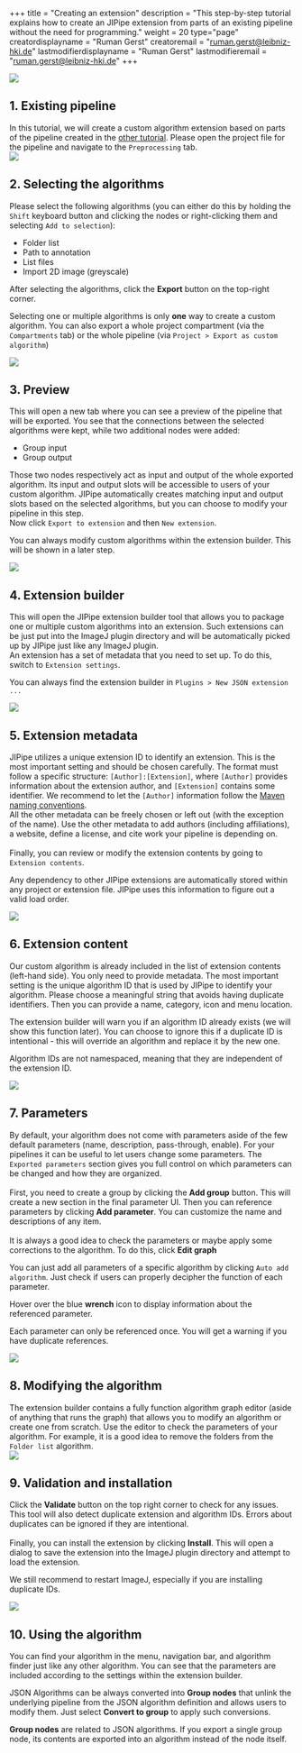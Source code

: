 +++
title = "Creating an extension"
description = "This step-by-step tutorial explains how to create an JIPipe extension from parts of an existing pipeline without the need for programming."
weight = 20
type="page"
creatordisplayname = "Ruman Gerst"
creatoremail = "ruman.gerst@leibniz-hki.de"
lastmodifierdisplayname = "Ruman Gerst"
lastmodifieremail = "ruman.gerst@leibniz-hki.de"
+++

<div class=tutorial-list>
  <div class="tutorial-item">
    <div class="tutorial-item-img"><img src="/img/tutorials/extension/step0.png" /></div>
    <div class="tutorial-item-content">
    <h2>1. Existing pipeline</h2>
    In this tutorial, we will create a custom algorithm extension based on parts of the pipeline created in the <a href="/tutorials/analysis">other tutorial</a>.
    Please open the project file for the pipeline and navigate to the <code>Preprocessing</code> tab.
    </div>
  </div>
  <div class="tutorial-item">
    <div class="tutorial-item-img"><img src="/img/tutorials/extension/step1.png" /></div>
    <div class="tutorial-item-content">
    <h2>2. Selecting the algorithms</h2>
    Please select the following algorithms (you can either do this by holding the <code>Shift</code> keyboard button and clicking the nodes or right-clicking them
    and selecting <code>Add to selection</code>):
    <ul>
      <li>Folder list</li>
      <li>Path to annotation</li>
      <li>List files</li>
      <li>Import 2D image (greyscale)</li>
    </ul>
    After selecting the algorithms, click the <strong>Export</strong> button on the top-right corner.
    <div class="notices info">
      <p>
        Selecting one or multiple algorithms is only <strong>one</strong> way to create a custom algorithm. You can also export a whole project compartment (via the <code>Compartments</code> tab) or
        the whole pipeline (via <code>Project &gt; Export as custom algorithm</code>)
      </p>
    </div>
    </div>
  </div>
  <div class="tutorial-item">
    <div class="tutorial-item-img"><img src="/img/tutorials/extension/step2.png" /></div>
    <div class="tutorial-item-content">
    <h2>3. Preview</h2>
    This will open a new tab where you can see a preview of the pipeline that will be exported.
    You see that the connections between the selected algorithms were kept, while two additional nodes were added:
    <ul>
      <li>Group input</li>
      <li>Group output</li>
    </ul>
    Those two nodes respectively act as input and output of the whole exported algorithm. Its input and output slots will be accessible to users of your custom algorithm.
    JIPipe automatically creates matching input and output slots based on the selected algorithms, but you can choose to modify your pipeline in this step.<br/>
    Now click <code>Export to extension</code> and then <code>New extension</code>.
    <div class="notices tip">
      <p>
        You can always modify custom algorithms within the extension builder. This will be shown in a later step.
      </p>
    </div>
    </div>
  </div>
  <div class="tutorial-item">
    <div class="tutorial-item-img"><img src="/img/tutorials/extension/step3.png" /></div>
    <div class="tutorial-item-content">
    <h2>4. Extension builder</h2>
    This will open the JIPipe extension builder tool that allows you to package one or multiple custom algorithms into an extension. Such extensions can be just put
    into the ImageJ plugin directory and will be automatically picked up by JIPipe just like any ImageJ plugin.<br/>
    An extension has a set of metadata that you need to set up. To do this, switch to <code>Extension settings</code>.
    <div class="notices tip">
      <p>
        You can always find the extension builder in <code>Plugins &gt; New JSON extension ...</code>
      </p>
    </div>
    </div>
  </div>
  <div class="tutorial-item">
    <div class="tutorial-item-img"><img src="/img/tutorials/extension/step4.png" /></div>
    <div class="tutorial-item-content">
    <h2>5. Extension metadata</h2>
    JIPipe utilizes a unique extension ID to identify an extension. This is the most important setting and should be chosen carefully. The format must follow a specific structure: <code>[Author]:[Extension]</code>, where <code>[Author]</code> provides information about the extension author, and <code>[Extension]</code> contains some identifier. We recommend to let the <code>[Author]</code> information follow the <a href="https://maven.apache.org/guides/mini/guide-naming-conventions.html" target="_blank">Maven naming conventions</a>.<br/>
    All the other metadata can be freely chosen or left out (with the exception of the name). Use the other metadata to add authors (including affiliations), a website, define a license, and cite
    work your pipeline is depending on.
    <br/><br/>Finally, you can review or modify the extension contents by going to <code>Extension contents</code>.
    <div class="notices tip">
      <p>
        Any dependency to other JIPipe extensions are automatically stored within any project or extension file. JIPipe uses this information to figure out a valid load order.
      </p>
    </div>
    </div>
  </div>
  <div class="tutorial-item">
    <div class="tutorial-item-img"><img src="/img/tutorials/extension/step5.png" /></div>
    <div class="tutorial-item-content">
      <h2>6. Extension content</h2>
      Our custom algorithm is already included in the list of extension contents (left-hand side). You only need to provide metadata. The most important setting is the unique algorithm ID that is
      used by JIPipe to identify your algorithm. Please choose a meaningful string that avoids having duplicate identifiers. Then you can provide a name, category, icon and menu location.
      <div class="notices info">
        <p>
          The extension builder will warn you if an algorithm ID already exists (we will show this function later). You can choose to ignore this if a duplicate ID is intentional - this will
          override an algorithm and replace it by the new one.
        </p>
      </div>
      <div class="notices info">
        <p>
          Algorithm IDs are not namespaced, meaning that they are independent of the extension ID.
        </p>
      </div>
    </div>
  </div>
  <div class="tutorial-item">
    <div class="tutorial-item-img"><img src="/img/tutorials/extension/step6.png" /></div>
    <div class="tutorial-item-content">
      <h2>7. Parameters</h2>
      By default, your algorithm does not come with parameters aside of the few default parameters (name, description, pass-through, enable). For your pipelines it can be useful to
      let users change some parameters. The <code>Exported parameters</code> section gives you full control on which parameters can be changed and how they are organized.<br/><br/>
      First, you need to create a group by clicking the <i class="fa fa-add"></i> <strong>Add group</strong> button. This will create a new section in the final parameter UI. Then you can
      reference parameters by clicking <i class="fa fa-cog"></i> <strong>Add parameter</strong>. You can customize the name and descriptions of any item.
      <br/><br/>
      It is always a good idea to check the parameters or maybe apply some corrections to the algorithm. To do this, click <i class="fa fa-pencil"></i> <strong>Edit graph</strong>
      <div class="notices tip">
        <p>
          You can just add all parameters of a specific algorithm by clicking <code>Auto add algorithm</code>. Just check if users can properly decipher the function of each parameter.
        </p>
      </div>
      <div class="notices tip">
        <p>
          Hover over the blue <i class="fa fa-wrench"></i> <strong>wrench</strong> icon to display information about the referenced parameter.
        </p>
      </div>
      <div class="notices info">
        <p>
          Each parameter can only be referenced once. You will get a warning if you have duplicate references.
        </p>
      </div>
    </div>
  </div>
  <div class="tutorial-item">
    <div class="tutorial-item-img"><img src="/img/tutorials/extension/step7.png" /></div>
    <div class="tutorial-item-content">
      <h2>8. Modifying the algorithm</h2>
      The extension builder contains a fully function algorithm graph editor (aside of anything that runs the graph) that allows you to modify an algorithm or create
      one from scratch. Use the editor to check the parameters of your algorithm. For example, it is a good idea to remove the folders from the <code>Folder list</code> algorithm.
    </div>
  </div>
  <div class="tutorial-item">
    <div class="tutorial-item-img"><img src="/img/tutorials/extension/step8.png" /></div>
    <div class="tutorial-item-content">
      <h2>9. Validation and installation</h2>
      Click the <i class="fa fa-check"></i> <strong>Validate</strong> button on the top right corner to check for any issues. This tool will also detect duplicate extension and algorithm IDs.
      Errors about duplicates can be ignored if they are intentional.
      <br/></br/>
      Finally, you can install the extension by clicking <i class="fa fa-download"></i> <strong>Install</strong>. This will open a dialog to save the extension into the ImageJ plugin directory and
      attempt to load the extension.
      <div class="notices tip">
        <p>
          We still recommend to restart ImageJ, especially if you are installing duplicate IDs.
        </p>
      </div>
    </div>
  </div>
  <div class="tutorial-item">
    <div class="tutorial-item-img"><img src="/img/tutorials/extension/step9.png" /></div>
    <div class="tutorial-item-content">
      <h2>10. Using the algorithm</h2>
      You can find your algorithm in the menu, navigation bar, and algorithm finder just like any other algorithm. You can see that the parameters are included according to the settings within
      the extension builder.
      <div class="notices tip">
        <p>
          JSON Algorithms can be always converted into <i class="fa fa-cubes"></i> <strong>Group nodes</strong> that unlink the underlying pipeline from the JSON algorithm definition
          and allows users to modify them. Just select <i class="fa fa-file-zip-o"></i> <strong>Convert to group</strong> to apply such conversions.
        </p>
      </div>
      <div class="notices tip">
        <p>
          <i class="fa fa-cubes"></i> <strong>Group nodes</strong> are related to JSON algorithms. If you export a single group node, its contents are exported into an algorithm instead of
          the node itself.
        </p>
      </div>
    </div>
  </div>
</div>
